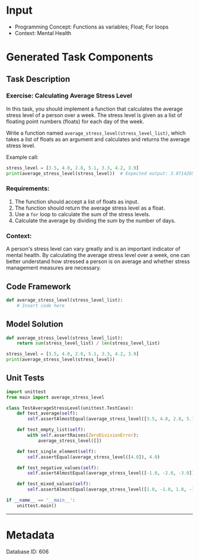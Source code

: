 # Input
- Programming Concept: Functions as variables; Float; For loops
- Context: Mental Health

# Generated Task Components
## Task Description
### Exercise: Calculating Average Stress Level

In this task, you should implement a function that calculates the average stress level of a person over a week. The stress level is given as a list of floating point numbers (floats) for each day of the week.

Write a function named `average_stress_level(stress_level_list)`, which takes a list of floats as an argument and calculates and returns the average stress level.

Example call:
```python
stress_level = [3.5, 4.0, 2.8, 5.1, 3.3, 4.2, 3.9]
print(average_stress_level(stress_level))  # Expected output: 3.9714285714285715
```

### Requirements:
1. The function should accept a list of floats as input.
2. The function should return the average stress level as a float.
3. Use a `for` loop to calculate the sum of the stress levels.
4. Calculate the average by dividing the sum by the number of days.

### Context:
A person's stress level can vary greatly and is an important indicator of mental health. By calculating the average stress level over a week, one can better understand how stressed a person is on average and whether stress management measures are necessary.

## Code Framework
```python
def average_stress_level(stress_level_list):
    # Insert code here
```

## Model Solution
```python
def average_stress_level(stress_level_list):
    return sum(stress_level_list) / len(stress_level_list)

stress_level = [3.5, 4.0, 2.8, 5.1, 3.3, 4.2, 3.9]
print(average_stress_level(stress_level))
```

## Unit Tests
```python
import unittest
from main import average_stress_level

class TestAverageStressLevel(unittest.TestCase):
    def test_average(self):
        self.assertAlmostEqual(average_stress_level([3.5, 4.0, 2.8, 5.1, 3.3, 4.2, 3.9]), 3.9714285714285715)

    def test_empty_list(self):
        with self.assertRaises(ZeroDivisionError):
            average_stress_level([])

    def test_single_element(self):
        self.assertEqual(average_stress_level([4.0]), 4.0)

    def test_negative_values(self):
        self.assertAlmostEqual(average_stress_level([-1.0, -2.0, -3.0]), -2.0)

    def test_mixed_values(self):
        self.assertAlmostEqual(average_stress_level([1.0, -1.0, 1.0, -1.0]), 0.0)

if __name__ == '__main__':
    unittest.main()
```
___
# Metadata
Database ID: 606

